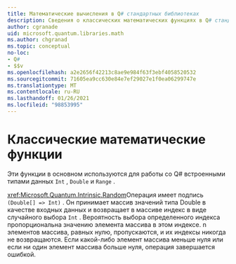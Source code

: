 ```yaml
---
title: Математические вычисления в Q# стандартных библиотеках
description: Сведения о классических математических функциях в Q# стандартных библиотеках, которые используются со встроенными типами данных.
author: cgranade
uid: microsoft.quantum.libraries.math
ms.author: chgranad
ms.topic: conceptual
no-loc:
- Q#
- $$v
ms.openlocfilehash: a2e2656f42213c8ae9e984f63f3ebf4058520532
ms.sourcegitcommit: 71605ea9cc630e84e7ef29027e1f0ea06299747e
ms.translationtype: MT
ms.contentlocale: ru-RU
ms.lasthandoff: 01/26/2021
ms.locfileid: "98853995"
---
```

# <a name="classical-mathematical-functions"></a>Классические математические функции #

Эти функции в основном используются для работы со Q# встроенными типами данных `Int` , `Double` и `Range` .

<xref:Microsoft.Quantum.Intrinsic.Random>Операция имеет подпись `(Double[] => Int)` .
Он принимает массив значений типа Double в качестве входных данных и возвращает в массиве индекс в виде случайного выбора `Int` .
Вероятность выбора определенного индекса пропорциональна значению элемента массива в этом индексе. n элементов массива, равных нулю, пропускаются, и их индексы никогда не возвращаются.
Если какой-либо элемент массива меньше нуля или если ни один элемент массива больше нуля, операция завершается ошибкой.
